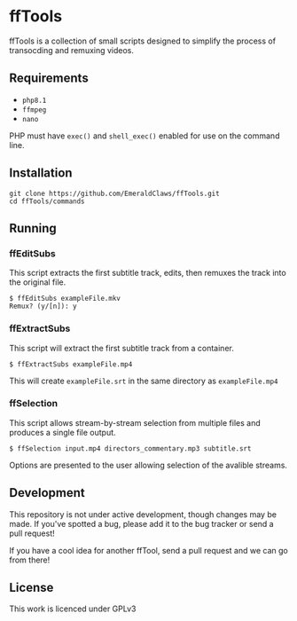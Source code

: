# ffTools

ffTools is a collection of small scripts designed to simplify the process of transocding and remuxing videos.

## Requirements

- `php8.1`
- `ffmpeg`
- `nano`

PHP must have `exec()` and `shell_exec()` enabled for use on the command line.

## Installation

```
git clone https://github.com/EmeraldClaws/ffTools.git
cd ffTools/commands
```

## Running

### ffEditSubs
This script extracts the first subtitle track, edits, then remuxes the track into the original file.
```
$ ffEditSubs exampleFile.mkv
Remux? (y/[n]): y
```

### ffExtractSubs
This script will extract the first subtitle track from a container.
```
$ ffExtractSubs exampleFile.mp4
```
This will create `exampleFile.srt` in the same directory as `exampleFile.mp4`

### ffSelection
This script allows stream-by-stream selection from multiple files and produces a single file output.
```
$ ffSelection input.mp4 directors_commentary.mp3 subtitle.srt
```


Options are presented to the user allowing selection of the avalible streams.

## Development

This repository is not under active development, though changes may be made. If you've spotted a bug, please add it to the bug tracker or send a pull request! 

If you have a cool idea for another ffTool, send a pull request and we can go from there!

## License

This work is licenced under GPLv3

